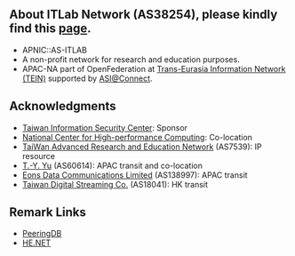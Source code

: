 ## About ITLab Network (AS38254), please kindly find this [page](https://connect.pwtsai.im).
* APNIC::AS-ITLAB
* A non-profit network for research and education purposes.
* APAC-NA part of OpenFederation at [Trans-Eurasia Information Network (TEIN)](https://www.tein3.net/) supported by [ASI@Connect](https://www.tein.asia/).

## Acknowledgments
* [Taiwan Information Security Center](https://www.twisc.org/): Sponsor
* [National Center for High-performance Computing](https://www.nchc.org.tw/): Co-location
* [TaiWan Advanced Research and Education Network](https://www.twaren.net/english/) (AS7539): IP resource
* [T.-Y. Yu](https://network.steveyi.net/) (AS60614): APAC transit and co-location
* [Eons Data Communications Limited](#) (AS138997): APAC transit
* [Taiwan Digital Streaming Co.](http://www.twds.com.tw/) (AS18041): HK transit

## Remark Links
* [PeeringDB](https://www.peeringdb.com/asn/38254/)  
* [HE.NET](https://bgp.he.net/AS38254)  
